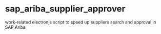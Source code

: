 # sap_ariba_supplier_approver
 work-related electronjs script to speed up suppliers search and approval in SAP Ariba
